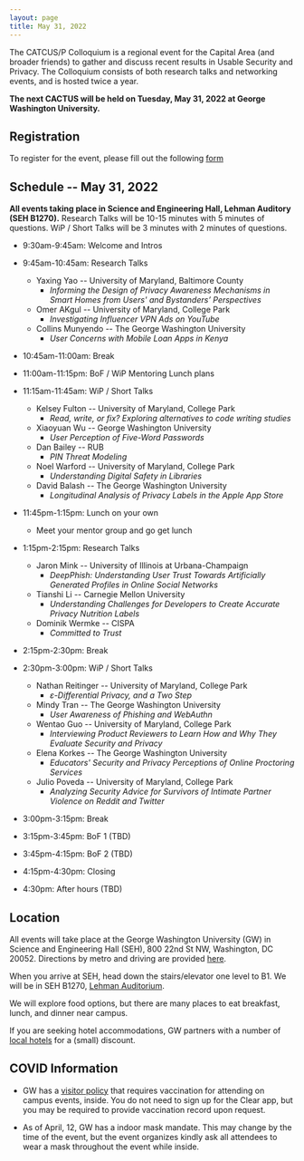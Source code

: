 ```yaml
---
layout: page
title: May 31, 2022
---
```


The CATCUS/P Colloquium is a regional event for the Capital Area (and broader friends) to gather and discuss recent results in Usable Security and Privacy. The Colloquium consists of both research talks and networking events, and is hosted twice a year.

**The next CACTUS will be held on Tuesday, May 31, 2022 at George Washington University.**

## Registration

To register for the event, please fill out the following [form](https://docs.google.com/forms/d/e/1FAIpQLScsVHfxn-hlKoUDxc6IhWEpzAd0guHzuFtamwH8z-TKPy5Rew/viewform?usp=sf_link)


## Schedule -- May 31, 2022

**All events taking place in Science and Engineering Hall, Lehman Auditory (SEH B1270).** Research Talks will be 10-15 minutes with 5 minutes of questions. WiP /  Short Talks will be 3 minutes with 2 minutes of questions. 

* 9:30am-9:45am: Welcome and Intros

* 9:45am-10:45am: Research Talks
  
  * Yaxing Yao -- University of Maryland, Baltimore County
    * *Informing the Design of Privacy Awareness Mechanisms in Smart Homes from Users' and Bystanders’ Perspectives*
  * Omer AKgul -- University of Maryland, College Park
    * *Investigating Influencer VPN Ads on YouTube*
  * Collins Munyendo -- The George Washington University
    * *User Concerns with Mobile Loan Apps in Kenya*
  
* 10:45am-11:00am: Break

* 11:00am-11:15pm: BoF / WiP Mentoring Lunch plans

* 11:15am-11:45am: WiP / Short Talks

  * Kelsey Fulton -- University of Maryland, College Park
    * *Read, write, or fix? Exploring alternatives to code writing studies*
  * Xiaoyuan Wu -- George Washington University
    * *User Perception of Five-Word Passwords*
  * Dan Bailey	-- RUB
    * *PIN Threat Modeling*
  * Noel Warford  -- University of Maryland, College Park
    * *Understanding Digital Safety in Libraries*
  * David Balash -- The George Washington University
    * *Longitudinal Analysis of Privacy Labels in the Apple App Store*
    
* 11:45pm-1:15pm: Lunch on your own
 
  * Meet your mentor group and go get lunch

* 1:15pm-2:15pm: Research Talks
 
  * Jaron Mink -- University of Illinois at Urbana-Champaign
    * *DeepPhish: Understanding User Trust Towards Artificially Generated Profiles in Online Social Networks*
  * Tianshi Li -- Carnegie Mellon University
    * *Understanding Challenges for Developers to Create Accurate Privacy Nutrition Labels*
  * Dominik Wermke -- CISPA
    * *Committed to Trust*
  
* 2:15pm-2:30pm: Break

* 2:30pm-3:00pm: WiP / Short Talks

  * Nathan Reitinger -- University of Maryland, College Park
    * *ε-Differential Privacy, and a Two Step*
  * Mindy Tran	-- The George Washington University
    * *User Awareness of Phishing and WebAuthn*
  * Wentao Guo -- University of Maryland, College Park
    * *Interviewing Product Reviewers to Learn How and Why They Evaluate Security and Privacy*
  * Elena Korkes -- The George Washington University
    * *Educators' Security and Privacy Perceptions of Online Proctoring Services*
  * Julio Poveda -- University of Maryland, College Park
    * *Analyzing Security Advice for Survivors of Intimate Partner Violence on Reddit and Twitter*

* 3:00pm-3:15pm: Break

* 3:15pm-3:45pm: BoF 1 (TBD)

* 3:45pm-4:15pm: BoF 2 (TBD)

* 4:15pm-4:30pm: Closing

* 4:30pm: After hours (TBD)

## Location

All events will take place at the George Washington University (GW) in Science and Engineering Hall (SEH), 800 22nd St NW, Washington, DC 20052. Directions by metro and driving are provided [here](https://www.seas.gwu.edu/directions-campus).

When you arrive at SEH, head down the stairs/elevator one level to B1. We will be in SEH B1270, [Lehman Auditorium](https://seascf.seas.gwu.edu/lehman-auditorium). 

We will explore food options, but there are many places to eat breakfast, lunch, and dinner near campus.

If you are seeking hotel accommodations, GW partners with a number of [local hotels](https://ibuy.gwu.edu/discounted-lodging-foggy-bottommount-vernon-campuses) for a (small) discount.

## COVID Information

* GW has a [visitor policy](https://onward.gwu.edu/access#visitors) that requires vaccination  for attending on campus events, inside. You do not need to sign up for the Clear app, but you may be required to provide vaccination record upon request.

* As of April, 12, GW has a indoor mask mandate. This may change by the time of the event, but the event organizes kindly ask all attendees to wear a mask throughout the event while inside. 

